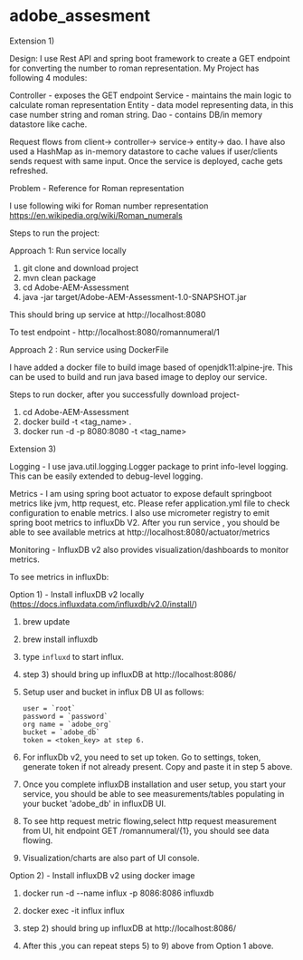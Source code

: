 # adobe_assesment

Extension 1) 

Design:
I use Rest API and spring boot framework to create a GET endpoint for converting the number to roman representation.
My Project has following 4 modules:

Controller - exposes the GET endpoint
Service - maintains the main logic to calculate roman representation
Entity -  data model representing data, in this case number string and roman string.
Dao - contains DB/in memory datastore like cache. 

Request flows from client-> controller-> service-> entity-> dao. I have also
used a HashMap as in-memory datastore to cache values if user/clients sends request with same input. Once the service is deployed, cache gets refreshed.

Problem -
Reference for Roman representation

I use following wiki for Roman number representation
https://en.wikipedia.org/wiki/Roman_numerals

Steps to run the project:

Approach 1: Run service locally 

1. git clone and download project
2. mvn clean package
3. cd Adobe-AEM-Assessment
4. java -jar target/Adobe-AEM-Assessment-1.0-SNAPSHOT.jar

This should bring up service at http://localhost:8080

To test endpoint -
http://localhost:8080/romannumeral/1

Approach 2 : Run service using DockerFile

I have added a docker file to build image based of openjdk11:alpine-jre. This can be used to build and run 
java based image to deploy our service.

Steps to run docker, after you successfully download project-
1. cd Adobe-AEM-Assessment
1. docker build -t <tag_name> .
2. docker run -d -p 8080:8080 -t <tag_name>

Extension 3)

Logging - I use java.util.logging.Logger package to print info-level logging. 
This can be easily extended to debug-level logging.

Metrics - I am using spring boot actuator to expose default springboot metrics like jvm, http request, etc.
Please refer application.yml file to check configuration to enable metrics. I also use micrometer registry to emit spring boot metrics
to influxDb V2. After you run service , you should be able to see available metrics at http://localhost:8080/actuator/metrics

Monitoring - InfluxDB v2 also provides visualization/dashboards to monitor metrics.

To see metrics in influxDb:

Option 1) - Install influxDB v2 locally (https://docs.influxdata.com/influxdb/v2.0/install/)

1. brew update
   
2. brew install influxdb

3. type `influxd` to start influx.
   
4. step 3) should bring up influxDB at http://localhost:8086/ 

5. Setup user and bucket in influx DB UI as follows:
   ```
   user = `root`
   password = `password`
   org name = `adobe_org`
   bucket = `adobe_db`
   token = <token_key> at step 6.
   ```

6. For influxDb v2, you need to set up token. Go to settings, token, generate token if not already present. Copy and paste it in step 5 above.
7. Once you complete influxDB installation and user setup, you start your service, you should be able to see measurements/tables populating in 
   your bucket 'adobe_db' in influxDB UI. 
8. To see http request metric flowing,select http request measurement from UI, hit endpoint GET /romannumeral/{1}, you should see data flowing.
9. Visualization/charts are also part of UI console.

Option 2) - Install influxDB v2 using docker image

1. docker run -d --name influx -p 8086:8086 influxdb

2. docker exec -it influx influx

3. step 2) should bring up influxDB at http://localhost:8086/

4. After this ,you can repeat steps 5) to 9) above from Option 1 above.
